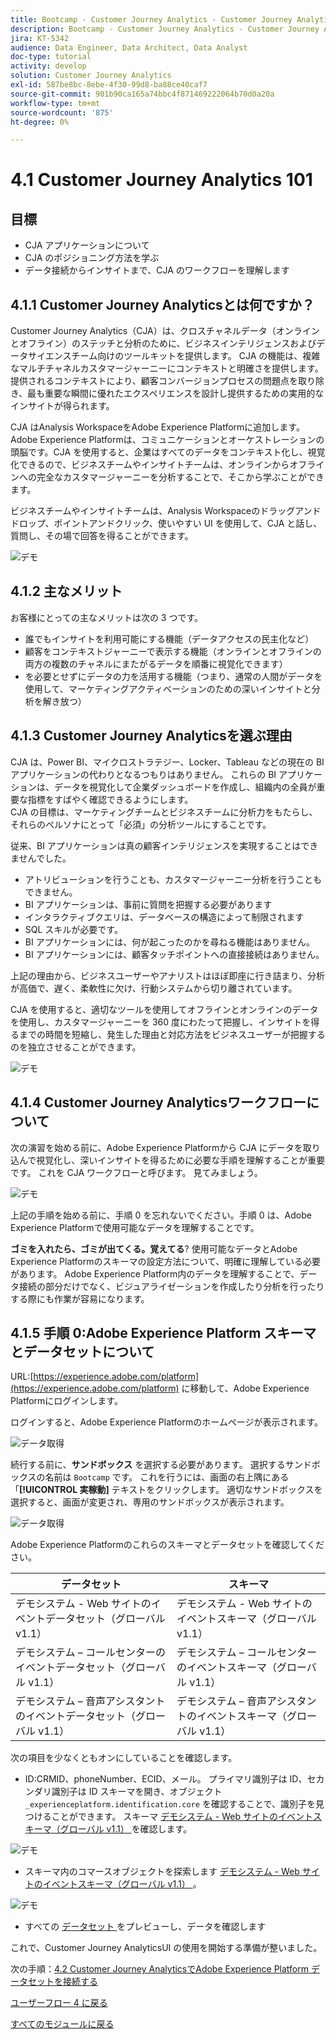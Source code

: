 ```yaml
---
title: Bootcamp - Customer Journey Analytics - Customer Journey Analytics 101
description: Bootcamp - Customer Journey Analytics - Customer Journey Analytics 101
jira: KT-5342
audience: Data Engineer, Data Architect, Data Analyst
doc-type: tutorial
activity: develop
solution: Customer Journey Analytics
exl-id: 587be8bc-8ebe-4f30-99d8-ba88ce40caf7
source-git-commit: 901b90ca165a74bbc4f871469222064b70d0a20a
workflow-type: tm+mt
source-wordcount: '875'
ht-degree: 0%

---
```


# 4.1 Customer Journey Analytics 101

## 目標

- CJA アプリケーションについて
- CJA のポジショニング方法を学ぶ
- データ接続からインサイトまで、CJA のワークフローを理解します

## 4.1.1 Customer Journey Analyticsとは何ですか？

Customer Journey Analytics（CJA）は、クロスチャネルデータ（オンラインとオフライン）のステッチと分析のために、ビジネスインテリジェンスおよびデータサイエンスチーム向けのツールキットを提供します。 CJA の機能は、複雑なマルチチャネルカスタマージャーニーにコンテキストと明確さを提供します。 提供されるコンテキストにより、顧客コンバージョンプロセスの問題点を取り除き、最も重要な瞬間に優れたエクスペリエンスを設計し提供するための実用的なインサイトが得られます。

CJA はAnalysis WorkspaceをAdobe Experience Platformに追加します。 Adobe Experience Platformは、コミュニケーションとオーケストレーションの頭脳です。CJA を使用すると、企業はすべてのデータをコンテキスト化し、視覚化できるので、ビジネスチームやインサイトチームは、オンラインからオフラインへの完全なカスタマージャーニーを分析することで、そこから学ぶことができます。

ビジネスチームやインサイトチームは、Analysis Workspaceのドラッグアンドドロップ、ポイントアンドクリック、使いやすい UI を使用して、CJA と話し、質問し、その場で回答を得ることができます。

![ デモ ](./images/cja-adv-analysis1.png)

## 4.1.2 主なメリット

お客様にとっての主なメリットは次の 3 つです。

- 誰でもインサイトを利用可能にする機能（データアクセスの民主化など）
- 顧客をコンテキストジャーニーで表示する機能（オンラインとオフラインの両方の複数のチャネルにまたがるデータを順番に視覚化できます）
- を必要とせずにデータの力を活用する機能（つまり、通常の人間がデータを使用して、マーケティングアクティベーションのための深いインサイトと分析を解き放つ）

## 4.1.3 Customer Journey Analyticsを選ぶ理由

CJA は、Power BI、マイクロストラテジー、Locker、Tableau などの現在の BI アプリケーションの代わりとなるつもりはありません。 これらの BI アプリケーションは、データを視覚化して企業ダッシュボードを作成し、組織内の全員が重要な指標をすばやく確認できるようにします。\
CJA の目標は、マーケティングチームとビジネスチームに分析力をもたらし、それらのペルソナにとって「必須」の分析ツールにすることです。

従来、BI アプリケーションは真の顧客インテリジェンスを実現することはできませんでした。

- アトリビューションを行うことも、カスタマージャーニー分析を行うこともできません。
- BI アプリケーションは、事前に質問を把握する必要があります
- インタラクティブクエリは、データベースの構造によって制限されます
- SQL スキルが必要です。
- BI アプリケーションには、何が起こったのかを尋ねる機能はありません。
- BI アプリケーションには、顧客タッチポイントへの直接接続はありません。

上記の理由から、ビジネスユーザーやアナリストはほぼ即座に行き詰まり、分析が高価で、遅く、柔軟性に欠け、行動システムから切り離されています。

CJA を使用すると、適切なツールを使用してオフラインとオンラインのデータを使用し、カスタマージャーニーを 360 度にわたって把握し、インサイトを得るまでの時間を短縮し、発生した理由と対応方法をビジネスユーザーが把握するのを独立させることができます。

![ デモ ](./images/cja-use-case.png)

## 4.1.4 Customer Journey Analyticsワークフローについて

次の演習を始める前に、Adobe Experience Platformから CJA にデータを取り込んで視覚化し、深いインサイトを得るために必要な手順を理解することが重要です。 これを CJA ワークフローと呼びます。 見てみましょう。

![ デモ ](./images/cja-work-flow.jpg)

上記の手順を始める前に、手順 0 を忘れないでください。手順 0 は、Adobe Experience Platformで使用可能なデータを理解することです。

**ゴミを入れたら、ゴミが出てくる。覚えてる**? 使用可能なデータとAdobe Experience Platformのスキーマの設定方法について、明確に理解している必要があります。 Adobe Experience Platform内のデータを理解することで、データ接続の部分だけでなく、ビジュアライゼーションを作成したり分析を行ったりする際にも作業が容易になります。

## 4.1.5 手順 0:Adobe Experience Platform スキーマとデータセットについて

URL:[https://experience.adobe.com/platform](https://experience.adobe.com/platform) に移動して、Adobe Experience Platformにログインします。

ログインすると、Adobe Experience Platformのホームページが表示されます。

![データ取得](../uc1/images/home.png)

続行する前に、**サンドボックス** を選択する必要があります。 選択するサンドボックスの名前は ``Bootcamp`` です。 これを行うには、画面の右上隅にある「**[!UICONTROL 実稼動]** テキストをクリックします。 適切なサンドボックスを選択すると、画面が変更され、専用のサンドボックスが表示されます。

![データ取得](../uc1/images/sb1.png)

Adobe Experience Platformのこれらのスキーマとデータセットを確認してください。

| データセット | スキーマ |
| ----------------- |-------------| 
| デモシステム - Web サイトのイベントデータセット（グローバル v1.1） | デモシステム - Web サイトのイベントスキーマ（グローバル v1.1） |
| デモシステム – コールセンターのイベントデータセット（グローバル v1.1） | デモシステム – コールセンターのイベントスキーマ（グローバル v1.1） |
| デモシステム – 音声アシスタントのイベントデータセット（グローバル v1.1） | デモシステム – 音声アシスタントのイベントスキーマ（グローバル v1.1） |

次の項目を少なくともオンにしていることを確認します。

- ID:CRMID、phoneNumber、ECID、メール。 プライマリ識別子は ID、セカンダリ識別子は ID
スキーマを開き、オブジェクト `_experienceplatform.identification.core` を確認することで、識別子を見つけることができます。 スキーマ [ デモシステム - Web サイトのイベントスキーマ（グローバル v1.1） ](https://experience.adobe.com/platform/schema) を確認します。

![ デモ ](./images/identity.png)

- スキーマ内のコマースオブジェクトを探索します [ デモシステム - Web サイトのイベントスキーマ（グローバル v1.1） ](https://experience.adobe.com/platform/schema)。

![ デモ ](./images/commerce.png)

- すべての [ データセット ](https://experience.adobe.com/platform/dataset/browse?limit=50&amp;page=1&amp;sortDescending=1&amp;sortField=created) をプレビューし、データを確認します

これで、Customer Journey AnalyticsUI の使用を開始する準備が整いました。

次の手順：[4.2 Customer Journey AnalyticsでAdobe Experience Platform データセットを接続する ](./ex2.md)

[ユーザーフロー 4 に戻る](./uc4.md)

[すべてのモジュールに戻る](../../overview.md)
